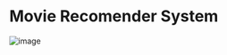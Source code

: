 # Movie Recomender System
![image](https://github.com/drashtikasodiya/movie_recomender_system/assets/130659689/cc56870b-fdda-4b25-8e0e-5cdf1379cefd)
